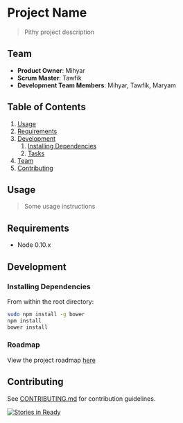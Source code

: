 # Project Name

> Pithy project description

## Team

  - __Product Owner__: Mihyar
  - __Scrum Master__: Tawfik
  - __Development Team Members__: Mihyar, Tawfik, Maryam

## Table of Contents

1. [Usage](#Usage)
1. [Requirements](#requirements)
1. [Development](#development)
    1. [Installing Dependencies](#installing-dependencies)
    1. [Tasks](#tasks)
1. [Team](#team)
1. [Contributing](#contributing)

## Usage

> Some usage instructions

## Requirements

- Node 0.10.x

## Development

### Installing Dependencies

From within the root directory:

```sh
sudo npm install -g bower
npm install
bower install
```

### Roadmap

View the project roadmap [here](LINK_TO_PROJECT_ISSUES)


## Contributing

See [CONTRIBUTING.md](CONTRIBUTING.md) for contribution guidelines.

[![Stories in Ready](https://badge.waffle.io/kleinsbottle/VolunteerHub.png?label=ready&title=Ready)](http://waffle.io/kleinsbottle/VolunteerHub)
